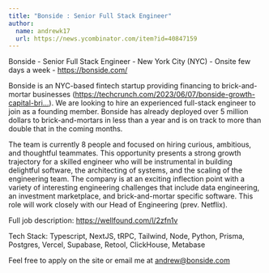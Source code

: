 ```yaml
---
title: "Bonside : Senior Full Stack Engineer"
author:
  name: andrewk17
  url: https://news.ycombinator.com/item?id=40847159
---
```

Bonside - Senior Full Stack Engineer - New York City (NYC) - Onsite few days a week - <a href="https:&#x2F;&#x2F;bonside.com&#x2F;" rel="nofollow">https:&#x2F;&#x2F;bonside.com&#x2F;</a>

Bonside is an NYC-based fintech startup providing financing to brick-and-mortar businesses (<a href="https:&#x2F;&#x2F;techcrunch.com&#x2F;2023&#x2F;06&#x2F;07&#x2F;bonside-growth-capital-brick-and-mortar-fintech&#x2F;" rel="nofollow">https:&#x2F;&#x2F;techcrunch.com&#x2F;2023&#x2F;06&#x2F;07&#x2F;bonside-growth-capital-bri...</a>). We are looking to hire an experienced full-stack engineer to join as a founding member. Bonside has already deployed over 5 million dollars to brick-and-mortars in less than a year and is on track to more than double that in the coming months.

The team is currently 8 people and focused on hiring curious, ambitious, and thoughtful teammates. This opportunity presents a strong growth trajectory for a skilled engineer who will be instrumental in building delightful software, the architecting of systems, and the scaling of the engineering team. The company is at an exciting inflection point with a variety of interesting engineering challenges that include data engineering, an investment marketplace, and brick-and-mortar specific software. This role will work closely with our Head of Engineering (prev. Netflix).

Full job description: <a href="https:&#x2F;&#x2F;wellfound.com&#x2F;l&#x2F;2zfn1v" rel="nofollow">https:&#x2F;&#x2F;wellfound.com&#x2F;l&#x2F;2zfn1v</a>

Tech Stack: Typescript, NextJS, tRPC, Tailwind, Node, Python, Prisma, Postgres, Vercel, Supabase, Retool, ClickHouse, Metabase

Feel free to apply on the site or email me at andrew@bonside.com
